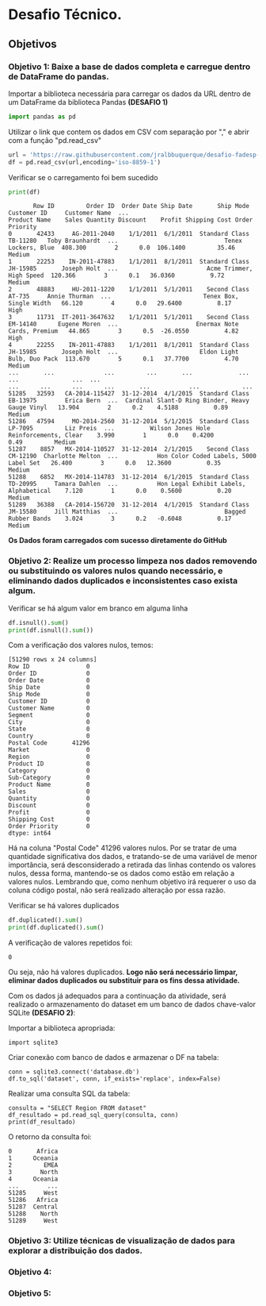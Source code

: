 # Desafio Técnico.

## Objetivos
### Objetivo 1: Baixe a base de dados completa e carregue dentro de DataFrame do pandas.	
Importar a biblioteca necessária para carregar os dados da URL dentro de um DataFrame da biblioteca Pandas __(DESAFIO 1)__
```python
import pandas as pd
```
Utilizar o link que contem os dados em CSV com separação por "," e abrir com a função "pd.read_csv"
```python
url = 'https://raw.githubusercontent.com/jralbbuquerque/desafio-fadesp-processo-seletivo/master/data/dataset_desafio_fadesp.csv'
df = pd.read_csv(url,encoding='iso-8859-1')
```
Verificar se o carregamento foi bem sucedido
```python
print(df)
```
```
       Row ID         Order ID  Order Date Ship Date       Ship Mode Customer ID     Customer Name  ...                                     Product Name    Sales Quantity Discount    Profit Shipping Cost Order Priority
0       42433     AG-2011-2040    1/1/2011  6/1/2011  Standard Class    TB-11280   Toby Braunhardt  ...                              Tenex Lockers, Blue  408.300        2      0.0  106.1400         35.46         Medium       
1       22253    IN-2011-47883    1/1/2011  8/1/2011  Standard Class    JH-15985       Joseph Holt  ...                         Acme Trimmer, High Speed  120.366        3      0.1   36.0360          9.72         Medium       
2       48883     HU-2011-1220    1/1/2011  5/1/2011    Second Class      AT-735     Annie Thurman  ...                          Tenex Box, Single Width   66.120        4      0.0   29.6400          8.17           High       
3       11731  IT-2011-3647632    1/1/2011  5/1/2011    Second Class    EM-14140      Eugene Moren  ...                      Enermax Note Cards, Premium   44.865        3      0.5  -26.0550          4.82           High       
4       22255    IN-2011-47883    1/1/2011  8/1/2011  Standard Class    JH-15985       Joseph Holt  ...                       Eldon Light Bulb, Duo Pack  113.670        5      0.1   37.7700          4.70         Medium       
...       ...              ...         ...       ...             ...         ...               ...  ...                                              ...      ...      ...      ...       ...           ...            ...       
51285   32593   CA-2014-115427  31-12-2014  4/1/2015  Standard Class    EB-13975        Erica Bern  ...  Cardinal Slant-D Ring Binder, Heavy Gauge Vinyl   13.904        2      0.2    4.5188          0.89         Medium       
51286   47594     MO-2014-2560  31-12-2014  5/1/2015  Standard Class     LP-7095         Liz Preis  ...          Wilson Jones Hole Reinforcements, Clear    3.990        1      0.0    0.4200          0.49         Medium       
51287    8857   MX-2014-110527  31-12-2014  2/1/2015    Second Class    CM-12190  Charlotte Melton  ...           Hon Color Coded Labels, 5000 Label Set   26.400        3      0.0   12.3600          0.35         Medium       
51288    6852   MX-2014-114783  31-12-2014  6/1/2015  Standard Class    TD-20995     Tamara Dahlen  ...           Hon Legal Exhibit Labels, Alphabetical    7.120        1      0.0    0.5600          0.20         Medium       
51289   36388   CA-2014-156720  31-12-2014  4/1/2015  Standard Class    JM-15580     Jill Matthias  ...                              Bagged Rubber Bands    3.024        3      0.2   -0.6048          0.17         Medium       
```

__Os Dados foram carregados com sucesso diretamente do GitHub__
	 
  	
### Objetivo 2: Realize um processo limpeza nos dados removendo ou substituindo os valores nulos quando necessário, e eliminando dados duplicados e inconsistentes caso exista algum. 

Verificar se há algum valor em branco em alguma linha
```python
df.isnull().sum()
print(df.isnull().sum())
```
Com a verificação dos valores nulos, temos:
```
[51290 rows x 24 columns]
Row ID                0
Order ID              0
Order Date            0
Ship Date             0
Ship Mode             0
Customer ID           0
Customer Name         0
Segment               0
City                  0
State                 0
Country               0
Postal Code       41296
Market                0
Region                0
Product ID            0
Category              0
Sub-Category          0
Product Name          0
Sales                 0
Quantity              0
Discount              0
Profit                0
Shipping Cost         0
Order Priority        0
dtype: int64
```
Há na coluna "Postal Code" 41296 valores nulos. Por se tratar de uma quantidade significativa dos dados, e tratando-se de uma variável de menor importância, será desconsiderado a retirada das linhas contendo os valores nulos, dessa forma, mantendo-se os dados como estão em relação a valores nulos. Lembrando que, como nenhum objetivo irá requerer o uso da coluna código postal, não será realizado alteração por essa razão.

Verificar se há valores duplicados
```python
df.duplicated().sum()  
print(df.duplicated().sum()
``` 
A verificação de valores repetidos foi:
```
0
```
Ou seja, não há valores duplicados. __Logo não será necessário limpar, eliminar dados duplicados ou substituir para os fins dessa atividade.__

Com os dados já adequados para a continuação da atividade, será realizado o armazenamento do dataset em um banco de dados chave-valor SQLite __(DESAFIO 2)__:

Importar a biblioteca apropriada:
```
import sqlite3
```
Criar conexão com banco de dados e armazenar o DF na tabela:
```
conn = sqlite3.connect('database.db')
df.to_sql('dataset', conn, if_exists='replace', index=False)
``` 
Realizar uma consulta SQL da tabela:
```
consulta = "SELECT Region FROM dataset"
df_resultado = pd.read_sql_query(consulta, conn)
print(df_resultado)
```
O retorno da consulta foi:
```       Region
0       Africa
1      Oceania
2         EMEA
3        North
4      Oceania
...        ...
51285     West
51286   Africa
51287  Central
51288    North
51289     West
```


### Objetivo 3: Utilize técnicas de visualização de dados para explorar a distribuição dos dados.
### Objetivo 4:
### Objetivo 5:

 



